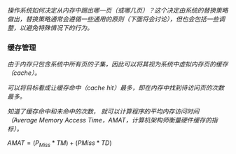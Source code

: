 *操作系统如何决定从内存中踢出哪一页（或哪几页）？这个决定由系统的替换策略做出，替换策略通常会遵循一些通用的原则（下面将会讨论），但也会包括一些调整，以避免特殊情况下的行为。*

### 缓存管理

*由于内存只包含系统中所有页的子集，因此可以将其视为系统中虚拟内存页的缓存（cache）。*

*可以将目标看成让缓存命中（cache hit）最多，即在内存中找到待访问页的次数最多。*

*知道了缓存命中和未命中的次数， 就可以计算程序的平均内存访问时间（Average Memory Access Time，AMAT，计算机架构师衡量硬件缓存的指标）。*


$AMAT=(P_{Miss}*TM)+(PMiss*TD)$